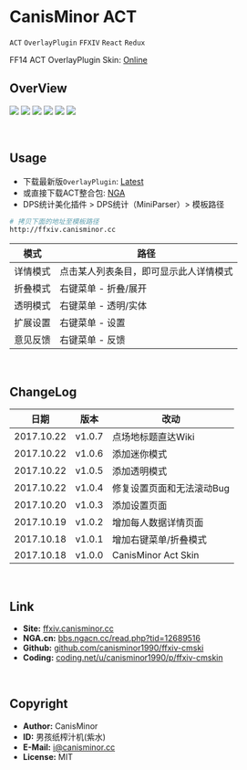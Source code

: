 # CanisMinor ACT

`ACT` `OverlayPlugin` `FFXIV` `React` `Redux`

FF14 ACT OverlayPlugin Skin: [Online](http://ffxiv.canisminor.cc)

## OverView

![](http://qn.canisminor.cc/2017-10-23-1.png)
![](http://qn.canisminor.cc/2017-10-23-2.png)
![](http://qn.canisminor.cc/2017-10-23-3.png)
![](http://qn.canisminor.cc/2017-10-23-4.png)
![](http://qn.canisminor.cc/2017-10-23-5.png)
![](http://qn.canisminor.cc/2017-10-23-6.png)

<br />

## Usage

- 下载最新版`OverlayPlugin`: [Latest](https://github.com/hibiyasleep/OverlayPlugin/releases)
- 或直接下载ACT整合包: [NGA](http://bbs.ngacn.cc/read.php?tid=12526945)
- DPS统计美化插件 > DPS统计（MiniParser）> 模板路径

```sh
# 拷贝下面的地址至模板路径
http://ffxiv.canisminor.cc
```

|模式|路径|
|---|---|
|详情模式|点击某人列表条目，即可显示此人详情模式|
|折叠模式|右键菜单 - 折叠/展开|
|透明模式|右键菜单 - 透明/实体|
|扩展设置|右键菜单 - 设置|
|意见反馈|右键菜单 - 反馈|


<br />

## ChangeLog

|日期|版本|改动|
|---|---|---|
|2017.10.22|v1.0.7|点场地标题直达Wiki|
|2017.10.22|v1.0.6|添加迷你模式|
|2017.10.22|v1.0.5|添加透明模式|
|2017.10.22|v1.0.4|修复设置页面和无法滚动Bug|
|2017.10.20|v1.0.3|添加设置页面|
|2017.10.19|v1.0.2|增加每人数据详情页面|
|2017.10.18|v1.0.1|增加右键菜单/折叠模式|
|2017.10.18|v1.0.0|CanisMinor Act Skin|

<br />

## Link

- **Site:** [ffxiv.canisminor.cc](https://ffxiv.canisminor.cc)
- **NGA.cn:** [bbs.ngacn.cc/read.php?tid=12689516](http://bbs.ngacn.cc/read.php?tid=12689516)
- **Github:** [github.com/canisminor1990/ffxiv-cmski](https://github.com/canisminor1990/ffxiv-cmskin)
- **Coding:** [coding.net/u/canisminor1990/p/ffxiv-cmskin](https://coding.net/u/canisminor1990/p/ffxiv-cmskin)

<br />

## Copyright

- **Author:** CanisMinor
- **ID:** 男孩纸榨汁机(紫水)
- **E-Mail:** <i@canisminor.cc>
- **License:** MIT